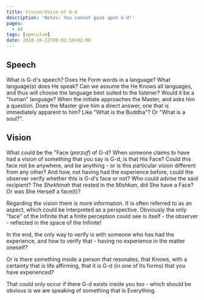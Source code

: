 ```yaml
---
title: Vision/Voice of G-d
description: 'Notes: You cannot gaze upon G-d!'
pages:
  - 44
tags: [speculum]
date: 2010-10-22T09:02:59+02:00
---
```


## Speech

What is G-d's speech? Does He Form words in a language? What language(s) does He speak? Can we assume the He Knows all languages, and thus will choose the language best suited to the listener? Would it be a "human" language? When the initiate approaches the Master, and asks him a question. Does the Master give him a direct answer, one that is immediately apparent to him? Like "What is the Buddha"? Or "What is a soul?".

## Vision

What could be the "Face (_parzuf_) of G-d? When someone claims to have had a vision of something that you say is G-d, is that His Face? Could this face not be anywhere, and be anything - or is this particular vision different from any other? And how, not having had the experience before, could the observer verify whether this is G-d's face or not? Who could advise the said recipient? The _Shekhinah_ that rested in the _Mishkan_, did She have a Face? Or was She Herself a face(t)?

Regarding the vision there is more information. It is often referred to as an aspect, which could be interpreted as a perspective. Obviously the only "face" of the Infinite that a finite perception could see is itself - the observer - reflected in the space of the Infinite!

In the end, the only way to verify is with someone who has had the experience, and how to verify that - having no experience in the matter oneself?

Or is there something inside a person that resonates, that Knows, with a certainty that is life affirming, that it is G-d (in one of Its forms) that you have experienced?

That could only occur if there G-d exists inside you too - which should be obvious is we are speaking of something that is Everything.
